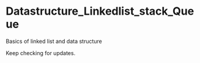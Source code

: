 # Datastructure_Linkedlist_stack_Queue
Basics of linked list and data structure

Keep checking for updates.
